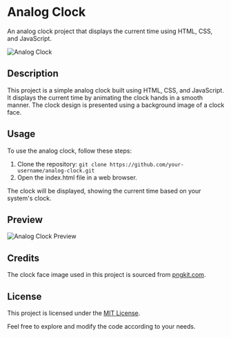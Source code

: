 # Analog Clock

An analog clock project that displays the current time using HTML, CSS, and JavaScript.

![Analog Clock](/clock.png)

## Description

This project is a simple analog clock built using HTML, CSS, and JavaScript. It displays the current time by animating the clock hands in a smooth manner. The clock design is presented using a background image of a clock face.

## Usage

To use the analog clock, follow these steps:

1. Clone the repository: `git clone https://github.com/your-username/analog-clock.git`
2. Open the index.html file in a web browser.

The clock will be displayed, showing the current time based on your system's clock.

## Preview

![Analog Clock Preview]("./clock.png")

## Credits

The clock face image used in this project is sourced from [pngkit.com](https://www.pngkit.com/png/full/135-1352157_clock-with-no-hands.png).

## License

This project is licensed under the [MIT License](LICENSE).

Feel free to explore and modify the code according to your needs.
